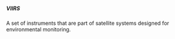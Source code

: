 ##### **VIIRS**
A set of instruments that are part of satellite systems designed for environmental monitoring. 
